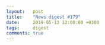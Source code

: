 ```yaml
---
layout:   post
title:    "News digest #179"
date:     2019-05-13 12:00:00 +0300
tags:     digest
comments: true
---
```

